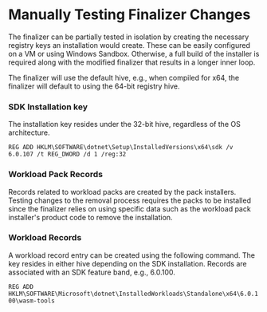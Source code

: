 # Manually Testing Finalizer Changes

The finalizer can be partially tested in isolation by creating the necessary registry keys
an installation would create. These can be easily configured on a VM or using Windows Sandbox. Otherwise, a full build of the installer is required along with the modified finalizer that results in a longer inner loop.

The finalizer will use the default hive, e.g., when compiled for x64, the finalizer will default to using the 64-bit registry hive.

### SDK Installation key

The installation key resides under the 32-bit hive, regardless of the OS architecture.

`REG ADD HKLM\SOFTWARE\dotnet\Setup\InstalledVersions\x64\sdk /v 6.0.107 /t REG_DWORD /d 1 /reg:32`

### Workload Pack Records

Records related to workload packs are created by the pack installers. Testing changes to the removal process requires the packs to be installed since the finalizer relies on using specific data such as the workload pack installer's product code to remove the installation.

### Workload Records

A workload record entry can be created using the following command. The key resides in either hive depending on the SDK installation. Records are associated with an SDK feature band, e.g., 6.0.100.

`REG ADD HKLM\SOFTWARE\Microsoft\dotnet\InstalledWorkloads\Standalone\x64\6.0.100\wasm-tools`
